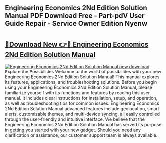 ## Engineering Economics 2Nd Edition Solution Manual PDF Download Free - Part-pdV User Guide Repair - Service Owner Edition Nyenw

# <h2><a href="http://bc6923.oget.top/?id=Engineering+Economics+2Nd+Edition+Solution+Manual">🔗Download New 👉🔴 Engineering Economics 2Nd Edition Solution Manual</a></h2>

[![Engineering Economics 2Nd Edition Solution Manual new download](https://i.imgur.com/5g1atiW.png)](http://bc6923.oget.top/?id=Engineering+Economics+2Nd+Edition+Solution+Manual)
Explore the Possibilities Welcome to the world of possibilities with your new Engineering Economics 2Nd Edition Solution Manual! This manual explores its features, applications, and troubleshooting solutions. Before you begin using your Engineering Economics 2Nd Edition Solution Manual, please familiarize yourself with its functions and features by reading this user manual. It includes clear instructions for installation, setup, and operation, as well as troubleshooting tips for common issues. Engineering Economics 2Nd Edition Solution Manual advanced features include geolocation, smart alerts, customizable themes, and multi-device syncing, all easily controlled through the user-friendly and intuitive interface. We believe that the Engineering Economics 2Nd Edition Solution Manual has served its purpose in getting you started with your new gadget. Should you need any clarification or assistance, our customer support team is always available.
